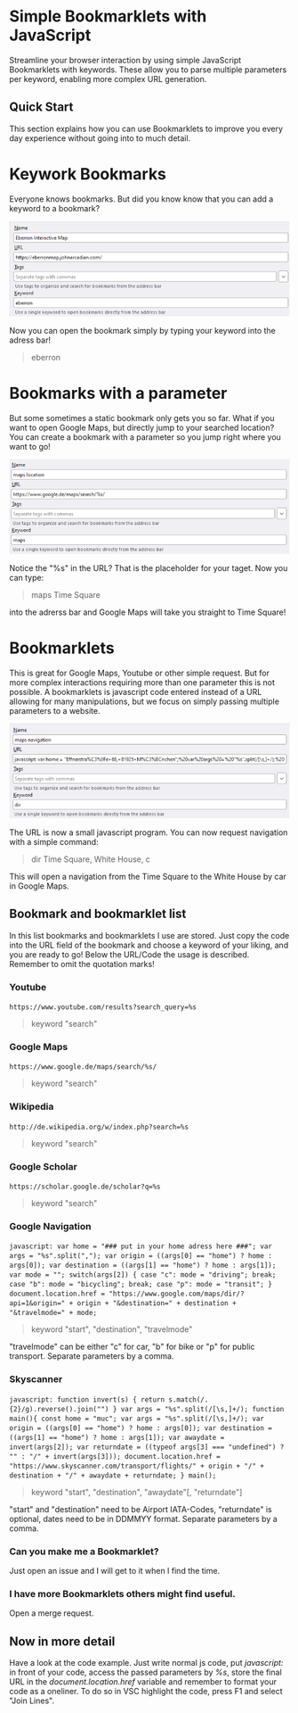 # Simple Bookmarklets with JavaScript

Streamline your browser interaction by using simple JavaScript Bookmarklets with keywords. These allow you to parse multiple parameters per keyword, enabling more complex URL generation.

## Quick Start
This section explains how you can use Bookmarklets to improve you every day experience without going into to much detail.
# Keywork Bookmarks
Everyone knows bookmarks. But did you know know that you can add a keyword to a bookmark?

![](images/basic%20bookmark.png)

Now you can open the bookmark simply by typing your keyword into the adress bar!

> eberron

# Bookmarks with a parameter
But some sometimes a static bookmark only gets you so far. What if you want to open Google Maps, but directly jump to your searched location? You can create a bookmark with a parameter so you jump right where you want to go!

![](images/bookmark%20with%20param.png)

Notice the "%s" in the URL? That is the placeholder for your taget. Now you can type:

> maps Time Square

into the adrerss bar and Google Maps will take you straight to Time Square!
# Bookmarklets
This is great for Google Maps, Youtube or other simple request. But for more complex interactions requiring more than one parameter this is not possible. A bookmarklets is javascript code entered instead of a URL allowing for many manipulations, but we focus on simply passing multiple parameters to a website.

![](images/bookmarklet.png)

The URL is now a small javascript program. You can now request navigation with a simple command:

> dir Time Square, White House, c

This will open a navigation from the Time Square to the White House by car in Google Maps.
## Bookmark and bookmarklet list
In this list bookmarks and bookmarklets I use are stored. Just copy the code into the URL field of the bookmark and choose a keyword of your liking, and you are ready to go! Below the URL/Code the usage is described. Remember to omit the quotation marks!

### Youtube
`https://www.youtube.com/results?search_query=%s`

> keyword "search"

### Google Maps
`https://www.google.de/maps/search/%s/`

> keyword "search"

### Wikipedia
`http://de.wikipedia.org/w/index.php?search=%s`

> keyword "search"

### Google Scholar

`https://scholar.google.de/scholar?q=%s`

> keyword "search"

### Google Navigation

`javascript: var home = "### put in your home adress here ###"; var args = "%s".split(","); var origin = ((args[0] == "home") ? home : args[0]); var destination = ((args[1] == "home") ? home : args[1]); var mode = ""; switch(args[2]) { case "c": mode = "driving"; break; case "b": mode = "bicycling"; break; case "p": mode = "transit"; } document.location.href = "https://www.google.com/maps/dir/?api=1&origin=" + origin + "&destination=" + destination + "&travelmode=" + mode;`

> keyword "start", "destination", "travelmode"

"travelmode" can be either "c" for car, "b" for bike or "p" for public transport. Separate parameters by a comma.

### Skyscanner

`javascript: function invert(s) { return s.match(/.{2}/g).reverse().join("") } var args = "%s".split(/[\s,]+/); function main(){ const home = "muc"; var args = "%s".split(/[\s,]+/); var origin = ((args[0] == "home") ? home : args[0]); var destination = ((args[1] == "home") ? home : args[1]); var awaydate = invert(args[2]); var returndate = ((typeof args[3] === "undefined") ? "" : "/" + invert(args[3])); document.location.href = "https://www.skyscanner.com/transport/flights/" + origin + "/" + destination + "/" + awaydate + returndate; } main();`

> keyword "start", "destination", "awaydate"[, "returndate"]

"start" and "destination" need to be Airport IATA-Codes, "returndate" is optional, dates need to be in DDMMYY format. Separate parameters by a comma.

### Can you make me a Bookmarklet?
Just open an issue and I will get to it when I find the time.

### I have more Bookmarklets others might find useful.
Open a merge request.

## Now in more detail
Have a look at the code example. Just write normal js code, put *javascript:* in front of your code, access the passed parameters by *%s*, store the final URL in the *document.location.href* variable and remember to format your code as a oneliner. To do so in VSC highlight the code, press F1 and select "Join Lines".
